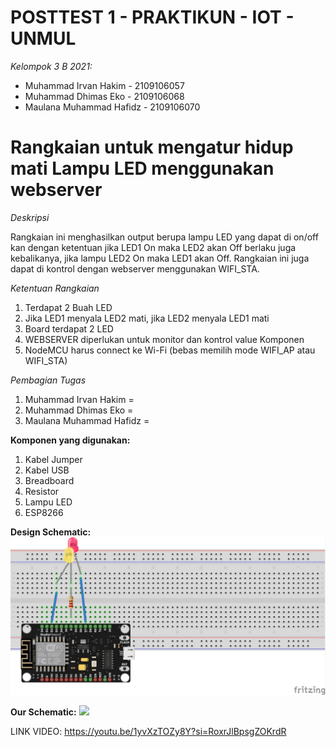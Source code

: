 # POSTTEST 1 - PRAKTIKUN - IOT - UNMUL

*Kelompok 3 B 2021:*

  * Muhammad Irvan Hakim	- 2109106057
  * Muhammad Dhimas Eko	- 2109106068
  * Maulana Muhammad Hafidz -	2109106070


# Rangkaian untuk mengatur hidup mati Lampu LED menggunakan webserver


*Deskripsi*

Rangkaian ini menghasilkan output berupa lampu LED yang dapat di on/off kan dengan ketentuan jika LED1 On maka LED2 akan Off berlaku juga kebalikanya, jika lampu LED2 On maka LED1 akan Off. Rangkaian ini juga dapat di kontrol dengan webserver menggunakan WIFI_STA.


*Ketentuan Rangkaian*

1. Terdapat 2 Buah LED
2. Jika LED1 menyala LED2 mati, jika LED2 menyala LED1 mati
3. Board terdapat 2 LED
4. WEBSERVER diperlukan untuk monitor dan kontrol value Komponen
5. NodeMCU harus connect ke Wi-Fi (bebas memilih mode WIFI_AP atau WIFI_STA)


*Pembagian Tugas*

1. Muhammad Irvan Hakim      =
2. Muhammad Dhimas Eko       =
3. Maulana Muhammad Hafidz   =

**Komponen yang digunakan:**

1. Kabel Jumper
2. Kabel USB
3. Breadboard
4. Resistor
5. Lampu LED
6. ESP8266


**Design Schematic:**
<img src="Skema/Skema.jpg">

**Our Schematic:**
<img src="Skema/Skema2.jpg">

LINK VIDEO: https://youtu.be/1yvXzTOZy8Y?si=RoxrJlBpsgZOKrdR
